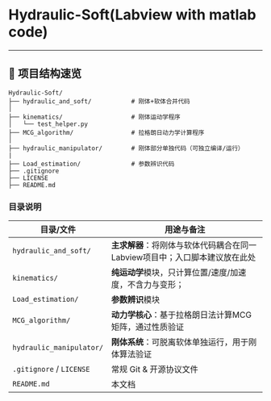 # Hydraulic-Soft(Labview with matlab code)
---
## 📁 项目结构速览
```
Hydraulic-Soft/
├── hydraulic_and_soft/           # 刚体+软体合并代码
│
├── kinematics/                   # 刚体运动学程序
│   └── test_helper.py
├── MCG_algorithm/                # 拉格朗日动力学计算程序
│  
├── hydraulic_manipulator/        # 刚体部分单独代码（可独立编译/运行）
|
├── Load_estimation/              # 参数辨识代码        
├── .gitignore
├── LICENSE
├── README.md
```

### 目录说明
| 目录/文件                    | 用途与备注                                       |
| ------------------------ | ------------------------------------------- |
| `hydraulic_and_soft/`    | **主求解器**：将刚体与软体代码耦合在同一Labview项目中；入口脚本建议放在此处 |
| `kinematics/`            | **纯运动学**模块，只计算位置/速度/加速度，不含力与变形； |
| `Load_estimation/`       | **参数辨识**模块 |
| `MCG_algorithm/`         | **动力学核心**：基于拉格朗日法计算MCG矩阵，通过性质验证        |
| `hydraulic_manipulator/` | **刚体系统**：可脱离软体单独运行，用于刚体算法验证             |
| `.gitignore` / `LICENSE` | 常规 Git & 开源协议文件                             |
| `README.md`              | 本文档                                         |
